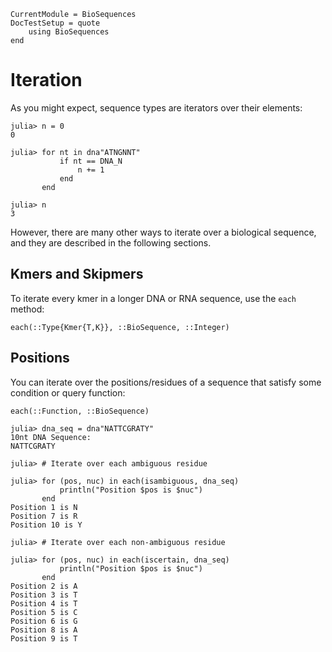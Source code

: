 ```@meta
CurrentModule = BioSequences
DocTestSetup = quote
    using BioSequences
end
```

# Iteration

As you might expect, sequence types are iterators over their elements:

```jldoctest
julia> n = 0
0

julia> for nt in dna"ATNGNNT"
           if nt == DNA_N
               n += 1
           end
       end

julia> n
3

```

However, there are many other ways to iterate over a biological sequence, and
they are described in the following sections.

## Kmers and Skipmers

To iterate every kmer in a longer DNA or RNA sequence, use the `each` method:

```@docs
each(::Type{Kmer{T,K}}, ::BioSequence, ::Integer)
```



## Positions

You can iterate over the positions/residues of a sequence that satisfy some
condition or query function:

```@docs
each(::Function, ::BioSequence)
```

```jldoctest
julia> dna_seq = dna"NATTCGRATY"
10nt DNA Sequence:
NATTCGRATY

julia> # Iterate over each ambiguous residue

julia> for (pos, nuc) in each(isambiguous, dna_seq)
           println("Position $pos is $nuc")
       end
Position 1 is N
Position 7 is R
Position 10 is Y

julia> # Iterate over each non-ambiguous residue

julia> for (pos, nuc) in each(iscertain, dna_seq)
           println("Position $pos is $nuc")
       end
Position 2 is A
Position 3 is T
Position 4 is T
Position 5 is C
Position 6 is G
Position 8 is A
Position 9 is T

```

